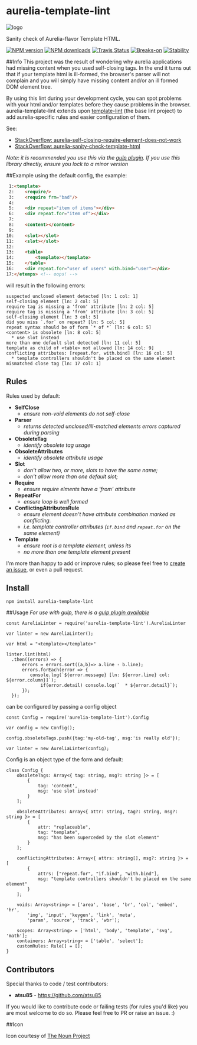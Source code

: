 # aurelia-template-lint

![logo](https://d30y9cdsu7xlg0.cloudfront.net/png/30843-200.png)

Sanity check of Aurelia-flavor Template HTML.

[![NPM version][npm-image]][npm-url]
[![NPM downloads][npm-downloads]][npm-url]
[![Travis Status][travis-image]][travis-url]
[![Breaks-on][breaks-image]][npm-url]
[![Stability][stability-image]][npm-url]

##Info
This project was the result of wondering why aurelia applications had missing content when you used self-closing tags.
In the end it turns out that if your template html is ill-formed, the browser's parser will not complain and you will simply have missing content
and/or an ill formed DOM element tree.

By using this lint during your development cycle, you can spot problems with your html and/or templates before they cause problems in the browser.
aurelia-template-lint extends upon [template-lint](https://github.com/MeirionHughes/template-lint/) (the base lint project) to add aurelia-specific rules
and easier configuration of them.

See:
* [StackOverflow: aurelia-self-closing-require-element-does-not-work](http://stackoverflow.com/questions/37300986/aurelia-self-closing-require-element-does-not-work)
* [StackOverflow: aurelia-sanity-check-template-html](http://stackoverflow.com/questions/37322985/aurelia-sanity-check-template-html)

*Note: it is recommended you use this via the [gulp plugin](https://github.com/MeirionHughes/gulp-aurelia-template-lint).*
*If you use this library directly, ensure you lock to a minor version* 

##Example
using the default config, the example:

```html
 1:<template>
 2:    <require/>
 3:    <require frm="bad"/> 
 4:
 5:    <div repeat="item of items"></div>
 6:    <div repeat.for="item of"></div>
 7:
 8:    <content></content>
 9:
10:    <slot></slot>
11:    <slot></slot>    
12:       
13:    <table>
14:        <template></template>     
15:    </table>
16:    <div repeat.for="user of users" with.bind="user"></div>
17:</etemps> <!-- oops! -->
```

will result in the following errors:

```
suspected unclosed element detected [ln: 1 col: 1]
self-closing element [ln: 2 col: 5]
require tag is missing a 'from' attribute [ln: 2 col: 5]
require tag is missing a 'from' attribute [ln: 3 col: 5]
self-closing element [ln: 3 col: 5]
did you miss `.for` on repeat? [ln: 5 col: 5]
repeat syntax should be of form `* of *` [ln: 6 col: 5]
<content> is obsolete [ln: 8 col: 5]
  * use slot instead
more than one default slot detected [ln: 11 col: 5]
template as child of <table> not allowed [ln: 14 col: 9]
conflicting attributes: [repeat.for, with.bind] [ln: 16 col: 5]
  * template controllers shouldn't be placed on the same element
mismatched close tag [ln: 17 col: 1]
```
## Rules
Rules used by default:

* **SelfClose**
  * *ensure non-void elements do not self-close*
* **Parser**
  * *returns detected unclosed/ill-matched elements errors captured during parsing*
* **ObsoleteTag**
  * *identify obsolete tag usage*
* **ObsoleteAttributes**
  * *identify obsolete attribute usage*
* **Slot**
  * *don't allow two, or more, slots to have the same name;*
  * *don't allow more than one default slot;*  
* **Require**
  * *ensure require elments have a 'from' attribute*
* **RepeatFor**
  * *ensure loop is well formed*
* **ConflictingAttributesRule**
  * *ensure element doesn't have attribute combination marked as conflicting.* 
  * *i.e. template controller attributes (`if.bind` and `repeat.for` on the same element)*
* **Template**
  * *ensure root is a template element, unless its <html>*
  * *no more than one template element present*

I'm more than happy to add or improve rules;
so please feel free to [create an issue](https://github.com/MeirionHughes/aurelia-template-lint/labels/rule),
or even a pull request.

## Install
```
npm install aurelia-template-lint
```

##Usage
*For use with gulp, there is a [gulp plugin available](https://github.com/MeirionHughes/gulp-aurelia-template-lint)*


```
const AureliaLinter = require('aurelia-template-lint').AureliaLinter

var linter = new AureliaLinter();

var html = "<template></template>"

linter.lint(html)
  .then((errors) => {    
      errors = errors.sort((a,b)=> a.line - b.line);          
      errors.forEach(error => {         
         console.log(`${error.message} [ln: ${error.line} col: ${error.column}]`);
             if(error.detail) console.log(`  * ${error.detail}`);
      });
  });
```

can be configured by passing a config object

```
const Config = require('aurelia-template-lint').Config

var config = new Config();

config.obsoleteTags.push({tag:'my-old-tag', msg:'is really old'});

var linter = new AureliaLinter(config);
```

Config is an object type of the form and default:

```
class Config {
    obsoleteTags: Array<{ tag: string, msg?: string }> = [
        {
            tag: 'content',
            msg: 'use slot instead'
        }
    ];

    obsoleteAttributes: Array<{ attr: string, tag?: string, msg?: string }> = [
        {
            attr: "replaceable",
            tag: "template",
            msg: "has been superceded by the slot element"
        }
    ];

    conflictingAttributes: Array<{ attrs: string[], msg?: string }> = [
        {
            attrs: ["repeat.for", "if.bind", "with.bind"],
            msg: "template controllers shouldn't be placed on the same element"
        }
    ];

    voids: Array<string> = ['area', 'base', 'br', 'col', 'embed', 'hr',
        'img', 'input', 'keygen', 'link', 'meta',
        'param', 'source', 'track', 'wbr'];

    scopes: Array<string> = ['html', 'body', 'template', 'svg', 'math'];
    containers: Array<string> = ['table', 'select'];
    customRules: Rule[] = [];
}
```

## Contributors
Special thanks to code / test contributors: 

* **atsu85** - https://github.com/atsu85

If you would like to contribute code or failing tests (for rules you'd like) you are most welcome to do so. 
Please feel free to PR or raise an issue. :)  

##Icon

Icon courtesy of [The Noun Project](https://thenounproject.com/)

[npm-url]: https://npmjs.org/package/aurelia-template-lint
[npm-image]: http://img.shields.io/npm/v/aurelia-template-lint.svg
[npm-downloads]: http://img.shields.io/npm/dm/aurelia-template-lint.svg
[travis-url]: https://travis-ci.org/MeirionHughes/aurelia-template-lint
[travis-image]: https://img.shields.io/travis/MeirionHughes/aurelia-template-lint/master.svg
[breaks-image]: https://img.shields.io/badge/breaks--on-minor-yellow.svg
[stability-image]: https://img.shields.io/badge/stability-2%20%3A%20unstable-red.svg

